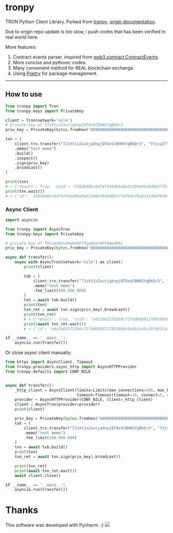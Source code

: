 # tronpy
TRON Python Client Library. 
Forked from [tronpy](https://github.com/andelf/tronpy), [origin documentation](https://tronpy.readthedocs.io/en/latest/index.html). 

Due to origin repo update is too slow, i push codes that has been verified in real world here. 

More features:
1. Contract events parser, inspired from [web3.contract.ContractEvents](https://web3py.readthedocs.io/en/stable/contracts.html#web3.contract.ContractEvents)
2. More concise and pythonic codes. 
3. Many convenient method for REAL blockchain exchange.
4. Using [Poetry](https://python-poetry.org/) for package management.

---
## How to use

```python
from tronpy import Tron
from tronpy.keys import PrivateKey

client = Tron(network='nile')
# Private key of TJzXt1sZautjqXnpjQT4xSCBHNSYgBkDr3
priv_key = PrivateKey(bytes.fromhex("8888888888888888888888888888888888888888888888888888888888888888"))

txn = (
    client.trx.transfer("TJzXt1sZautjqXnpjQT4xSCBHNSYgBkDr3", "TVjsyZ7fYF3qLF6BQgPmTEZy1xrNNyVAAA", 1_000)
    .memo("test memo")
    .build()
    .inspect()
    .sign(priv_key)
    .broadcast()
)

print(txn)
# > {'result': True, 'txid': '5182b96bc0d74f416d6ba8e22380e5920d8627f8fb5ef5a6a11d4df030459132'}
print(txn.wait())
# > {'id': '5182b96bc0d74f416d6ba8e22380e5920d8627f8fb5ef5a6a11d4df030459132', 'blockNumber': 6415370, 'blockTimeStamp': 1591951155000, 'contractResult': [''], 'receipt': {'net_usage': 283}}
```

### Async Client

```python
import asyncio

from tronpy import AsyncTron
from tronpy.keys import PrivateKey

# private key of TMisHYBVvFHwKXHPYTqo8DhrRPTbWeAM6z
priv_key = PrivateKey(bytes.fromhex("8888888888888888888888888888888888888888888888888888888888888888"))

async def transfer():
    async with AsyncTron(network='nile') as client:
        print(client)

        txb = (
            client.trx.transfer("TJzXt1sZautjqXnpjQT4xSCBHNSYgBkDr3", "TVjsyZ7fYF3qLF6BQgPmTEZy1xrNNyVAAA", 1_000)
            .memo("test memo")
            .fee_limit(100_000_000)
        )
        txn = await txb.build()
        print(txn)
        txn_ret = await txn.sign(priv_key).broadcast()
        print(txn_ret)
        # > {'result': True, 'txid': 'edc2a625752b9c71fdd0d68117802860c6adb1a45c19fd631a41757fa334d72b'}
        print(await txn_ret.wait())
        # > {'id': 'edc2a625752b9c71fdd0d68117802860c6adb1a45c19fd631a41757fa334d72b', 'blockNumber': 10163821, 'blockTimeStamp': 1603368072000, 'contractResult': [''], 'receipt': {'net_usage': 283}}

if __name__ == '__main__':
    asyncio.run(transfer())
```

Or close async client manually:

```python
from httpx import AsyncClient, Timeout
from tronpy.providers.async_http import AsyncHTTPProvider
from tronpy.defaults import CONF_NILE


async def transfer():
    _http_client = AsyncClient(limits=Limits(max_connections=100, max_keepalive_connections=20),
                               timeout=Timeout(timeout=10, connect=5, read=5))
    provider = AsyncHTTPProvider(CONF_NILE, client=_http_client)
    client = AsyncTron(provider=provider)
    print(client)

    priv_key = PrivateKey(bytes.fromhex("8888888888888888888888888888888888888888888888888888888888888888"))
    txb = (
        client.trx.transfer("TJzXt1sZautjqXnpjQT4xSCBHNSYgBkDr3", "TVjsyZ7fYF3qLF6BQgPmTEZy1xrNNyVAAA", 1_000)
        .memo("test memo")
        .fee_limit(100_000_000)
    )
    txn = await txb.build()
    print(txn)
    txn_ret = await txn.sign(priv_key).broadcast()

    print(txn_ret)
    print(await txn_ret.wait())
    await client.close()

if __name__ == '__main__':
    asyncio.run(transfer())
```


# Thanks
This software was developed with Pycharm. :)
![](https://resources.jetbrains.com/storage/products/company/brand/logos/PyCharm.png)